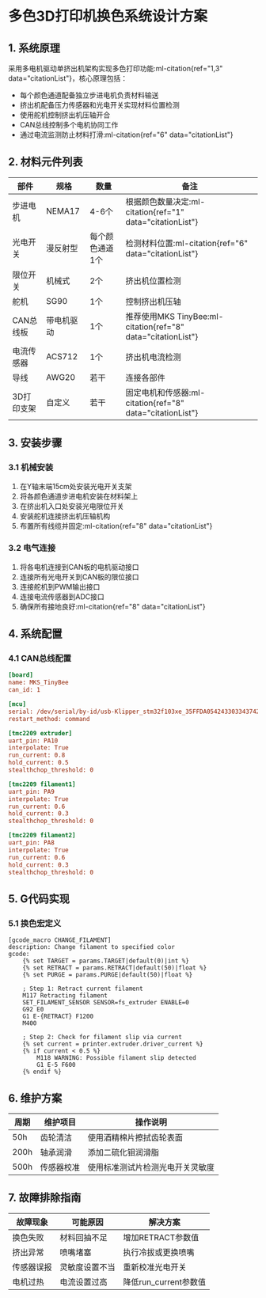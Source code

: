 # 多色3D打印机换色系统设计方案

## 1. 系统原理
采用多电机驱动单挤出机架构实现多色打印功能:ml-citation{ref="1,3" data="citationList"}，核心原理包括：
- 每个颜色通道配备独立步进电机负责材料输送
- 挤出机配备压力传感器和光电开关实现材料位置检测
- 使用舵机控制挤出机压轴开合
- CAN总线控制多个电机协同工作
- 通过电流监测防止材料打滑:ml-citation{ref="6" data="citationList"}

## 2. 材料元件列表
| 部件 | 规格 | 数量 | 备注 |
|------|------|------|------|
| 步进电机 | NEMA17 | 4-6个 | 根据颜色数量决定:ml-citation{ref="1" data="citationList"} |
| 光电开关 | 漫反射型 | 每个颜色通道1个 | 检测材料位置:ml-citation{ref="6" data="citationList"} |
| 限位开关 | 机械式 | 2个 | 挤出机位置检测 |
| 舵机 | SG90 | 1个 | 控制挤出机压轴 |
| CAN总线板 | 带电机驱动 | 1个 | 推荐使用MKS TinyBee:ml-citation{ref="8" data="citationList"} |
| 电流传感器 | ACS712 | 1个 | 挤出机电流检测 |
| 导线 | AWG20 | 若干 | 连接各部件 |
| 3D打印支架 | 自定义 | 若干 | 固定电机和传感器:ml-citation{ref="8" data="citationList"} |

## 3. 安装步骤
### 3.1 机械安装
1. 在Y轴末端15cm处安装光电开关支架
2. 将各颜色通道步进电机安装在材料架上
3. 在挤出机入口处安装光电限位开关
4. 安装舵机连接挤出机压轴机构
5. 布置所有线缆并固定:ml-citation{ref="8" data="citationList"}

### 3.2 电气连接
1. 将各电机连接到CAN板的电机驱动接口
2. 连接所有光电开关到CAN板的限位接口
3. 连接舵机到PWM输出接口
4. 连接电流传感器到ADC接口
5. 确保所有接地良好:ml-citation{ref="8" data="citationList"}

## 4. 系统配置
### 4.1 CAN总线配置
```ini
[board]
name: MKS_TinyBee
can_id: 1

[mcu]
serial: /dev/serial/by-id/usb-Klipper_stm32f103xe_35FFDA054243303343742157-if00
restart_method: command

[tmc2209 extruder]
uart_pin: PA10
interpolate: True
run_current: 0.8
hold_current: 0.5
stealthchop_threshold: 0

[tmc2209 filament1]
uart_pin: PA9
interpolate: True
run_current: 0.6
hold_current: 0.3
stealthchop_threshold: 0

[tmc2209 filament2]
uart_pin: PA8
interpolate: True
run_current: 0.6
hold_current: 0.3
stealthchop_threshold: 0
```

## 5. G代码实现
### 5.1 换色宏定义
```gcode
[gcode_macro CHANGE_FILAMENT]
description: Change filament to specified color
gcode:
    {% set TARGET = params.TARGET|default(0)|int %}
    {% set RETRACT = params.RETRACT|default(50)|float %}
    {% set PURGE = params.PURGE|default(50)|float %}
    
    ; Step 1: Retract current filament
    M117 Retracting filament
    SET_FILAMENT_SENSOR SENSOR=fs_extruder ENABLE=0
    G92 E0
    G1 E-{RETRACT} F1200
    M400
    
    ; Step 2: Check for filament slip via current
    {% set current = printer.extruder.driver_current %}
    {% if current < 0.5 %}
        M118 WARNING: Possible filament slip detected
        G1 E-5 F600
    {% endif %}
```

## 6. 维护方案

| 周期  | 维护项目       | 操作说明                         |
|-------|----------------|----------------------------------|
| 50h   | 齿轮清洁       | 使用酒精棉片擦拭齿轮表面         |
| 200h  | 轴承润滑       | 添加二硫化钼润滑脂               |
| 500h  | 传感器校准     | 使用标准测试片检测光电开关灵敏度 |

## 7. 故障排除指南

| 故障现象     | 可能原因           | 解决方案                     |
|--------------|--------------------|------------------------------|
| 换色失败     | 材料回抽不足       | 增加RETRACT参数值            |
| 挤出异常     | 喷嘴堵塞           | 执行冷拔或更换喷嘴           |
| 传感器误报   | 灵敏度设置不当     | 重新校准光电开关             |
| 电机过热     | 电流设置过高       | 降低run_current参数值        |
